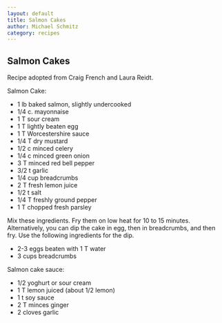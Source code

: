 ```yaml
---
layout: default
title: Salmon Cakes
author: Michael Schmitz
category: recipes
---
```


## Salmon Cakes

Recipe adopted from Craig French and Laura Reidt.

Salmon Cake:

* 1 lb baked salmon, slightly undercooked
* 1/4 c. mayonnaise
* 1 T sour cream
* 1 T lightly beaten egg
* 1 T Worcestershire sauce
* 1/4 T dry mustard
* 1/2 c minced celery
* 1/4 c minced green onion
* 3 T minced red bell pepper
* 3/2 t garlic
* 1/4 cup breadcrumbs
* 2 T fresh lemon juice
* 1/2 t salt
* 1/4 T freshly ground pepper
* 1 T chopped fresh parsley

Mix these ingredients. Fry them on low heat for 10 to 15 minutes.
Alternatively, you can dip the cake in egg, then in breadcrumbs, and then fry.
Use the following ingredients for the dip.

* 2-3 eggs beaten with 1 T water
* 3 cups breadcrumbs

Salmon cake sauce:

* 1/2 yoghurt or sour cream
* 1 T lemon juiced (about 1/2 lemon)
* 1 t soy sauce
* 2 T minces ginger
* 2 cloves garlic
